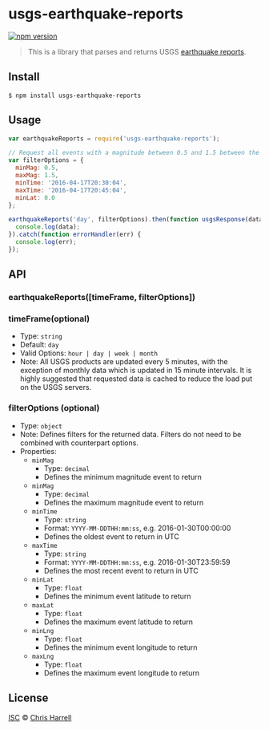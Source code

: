 # usgs-earthquake-reports

[![npm version](https://badge.fury.io/js/usgs-earthquake-reports.svg)](https://www.npmjs.com/package/usgs-earthquake-reports)

> This is a library that parses and returns USGS [earthquake reports](http://earthquake.usgs.gov/earthquakes/).

## Install

```
$ npm install usgs-earthquake-reports
```


## Usage

```js
var earthquakeReports = require('usgs-earthquake-reports');

// Request all events with a magnitude between 0.5 and 1.5 between the specified times and north of the equator
var filterOptions = {
  minMag: 0.5,
  maxMag: 1.5,
  minTime: '2016-04-17T20:30:04',
  maxTime: '2016-04-17T20:45:04',
  minLat: 0.0
};

earthquakeReports('day', filterOptions).then(function usgsResponse(data) {
  console.log(data);
}).catch(function errorHandler(err) {
  console.log(err);
});
```


## API

### earthquakeReports([timeFrame, filterOptions])


### timeFrame(optional)
- Type: `string`
- Default: `day` 
- Valid Options: `hour | day | week | month`
- Note: All USGS products are updated every 5 minutes, with the exception of monthly data which 
is updated in 15 minute intervals.  It is highly suggested that requested data is cached to reduce
the load put on the USGS servers.


### filterOptions (optional)

- Type: `object`
- Note: Defines filters for the returned data.  Filters do not need to be combined with counterpart options.
- Properties:
	- `minMag`  
		* Type: `decimal`
		* Defines the minimum magnitude event to return
	- `minMag`
		* Type: `decimal`
		* Defines the maximum magnitude event to return
	- `minTime`
		* Type: `string`
		* Format: `YYYY-MM-DDTHH:mm:ss`, e.g. 2016-01-30T00:00:00
		* Defines the oldest event to return in UTC
	- `maxTime`
		* Type: `string`
		* Format: `YYYY-MM-DDTHH:mm:ss`, e.g. 2016-01-30T23:59:59
		* Defines the most recent event to return in UTC
	- `minLat`
		* Type: `float`
		* Defines the minimum event latitude to return
	- `maxLat`
		* Type: `float`
		* Defines the maximum event latitude to return
	- `minLng`
		* Type: `float`
		* Defines the minimum event longitude to return
	- `maxLng`
		* Type: `float`
		* Defines the maximum event longitude to return

## License

[ISC](https://github.com/jcharrell/usgs-earthquake-reports/blob/master/LICENSE) © [Chris Harrell](https://github.com/jcharrell)
